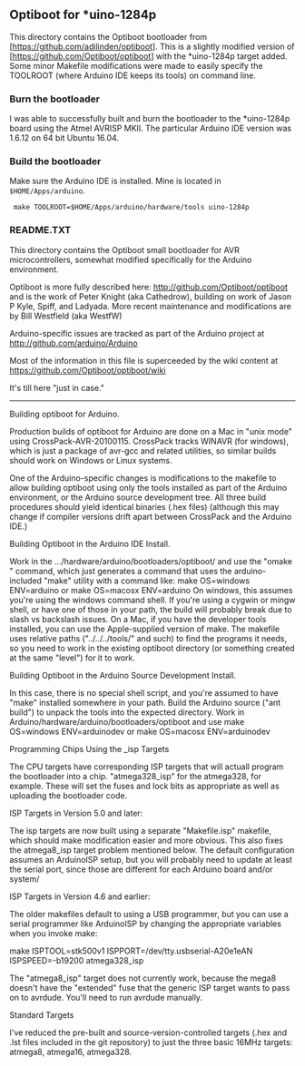 ## Optiboot for \*uino-1284p

This directory contains the Optiboot bootloader from [https://github.com/adilinden/optiboot]. This is a slightly modified version of [https://github.com/Optiboot/optiboot] with the \*uino-1284p target added.  Some minor Makefile modifications were made to easily specify the TOOLROOT (where Arduino IDE keeps its tools) on command line.

### Burn the bootloader

I was able to successfully built and burn the bootloader to the \*uino-1284p board using the Atmel AVRISP MKII.  The particular Arduino IDE version was 1.6.12 on 64 bit Ubuntu 16.04.

### Build the bootloader

Make sure the Arduino IDE is installed.  Mine is located in `$HOME/Apps/arduino`.

```
 make TOOLROOT=$HOME/Apps/arduino/hardware/tools uino-1284p
```

### README.TXT

This directory contains the Optiboot small bootloader for AVR
microcontrollers, somewhat modified specifically for the Arduino
environment.

Optiboot is more fully described here: http://github.com/Optiboot/optiboot
and is the work of Peter Knight (aka Cathedrow), building on work of Jason P
Kyle, Spiff, and Ladyada.  More recent maintenance and modifications are by
Bill Westfield (aka WestfW)

Arduino-specific issues are tracked as part of the Arduino project
at http://github.com/arduino/Arduino


Most of the information in this file is superceeded by the wiki content at
https://github.com/Optiboot/optiboot/wiki

It's till here "just in case."

------------------------------------------------------------

Building optiboot for Arduino.

Production builds of optiboot for Arduino are done on a Mac in "unix mode"
using CrossPack-AVR-20100115.  CrossPack tracks WINAVR (for windows), which
is just a package of avr-gcc and related utilities, so similar builds should
work on Windows or Linux systems.

One of the Arduino-specific changes is modifications to the makefile to
allow building optiboot using only the tools installed as part of the
Arduino environment, or the Arduino source development tree.  All three
build procedures should yield identical binaries (.hex files) (although
this may change if compiler versions drift apart between CrossPack and
the Arduino IDE.)


Building Optiboot in the Arduino IDE Install.

Work in the .../hardware/arduino/bootloaders/optiboot/ and use the
"omake <targets>" command, which just generates a command that uses
the arduino-included "make" utility with a command like:
    make OS=windows ENV=arduino <targets>
or  make OS=macosx ENV=arduino <targets>
On windows, this assumes you're using the windows command shell.  If
you're using a cygwin or mingw shell, or have one of those in your
path, the build will probably break due to slash vs backslash issues.
On a Mac, if you have the developer tools installed, you can use the
Apple-supplied version of make.
The makefile uses relative paths ("../../../tools/" and such) to find
the programs it needs, so you need to work in the existing optiboot
directory (or something created at the same "level") for it to work.


Building Optiboot in the Arduino Source Development Install.

In this case, there is no special shell script, and you're assumed to
have "make" installed somewhere in your path.
Build the Arduino source ("ant build") to unpack the tools into the
expected directory.
Work in Arduino/hardware/arduino/bootloaders/optiboot and use
    make OS=windows ENV=arduinodev <targets>
or  make OS=macosx ENV=arduinodev <targets>


Programming Chips Using the _isp Targets

The CPU targets have corresponding ISP targets that will actuall
program the bootloader into a chip. "atmega328_isp" for the atmega328,
for example.  These will set the fuses and lock bits as appropriate as
well as uploading the bootloader code.

ISP Targets in Version 5.0 and later:

The isp targets are now built using a separate "Makefile.isp" makefile,
which should make modification easier and more obvious.  This also fixes
the atmega8_isp target problem mentioned below.  The default
configuration assumes an ArduinoISP setup, but you will probably need to
update at least the serial port, since those are different for each
Arduino board and/or system/


ISP Targets in Version 4.6 and earlier:

The older makefiles default to using a USB programmer, but you can use a
serial programmer like ArduinoISP by changing the appropriate variables
when you invoke make:

   make ISPTOOL=stk500v1 ISPPORT=/dev/tty.usbserial-A20e1eAN  \
        ISPSPEED=-b19200 atmega328_isp

The "atmega8_isp" target does not currently work, because the mega8
doesn't have the "extended" fuse that the generic ISP target wants to
pass on to avrdude.  You'll need to run avrdude manually.


Standard Targets

I've reduced the pre-built and source-version-controlled targets
(.hex and .lst files included in the git repository) to just the
three basic 16MHz targets: atmega8, atmega16, atmega328.
